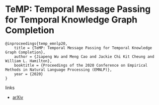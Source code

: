# TeMP: Temporal Message Passing for Temporal Knowledge Graph Completion

```
@inproceedings{temp_emnlp20,
    title = {TeMP: Temporal Message Passing for Temporal Knowledge Graph Completion},
    author = {Jiapeng Wu and Meng Cao and Jackie Chi Kit Cheung and William L. Hamilton},
    booktitle = {Proceedings of the 2020 Conference on Empirical Methods in Natural Language Processing (EMNLP)},
    year = {2020}
}
```

links
- [arXiv](https://arxiv.org/abs/2010.03526)
